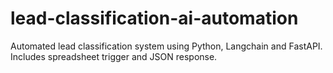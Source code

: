 # lead-classification-ai-automation
Automated lead classification system using Python, Langchain and FastAPI. Includes spreadsheet trigger and JSON response.
